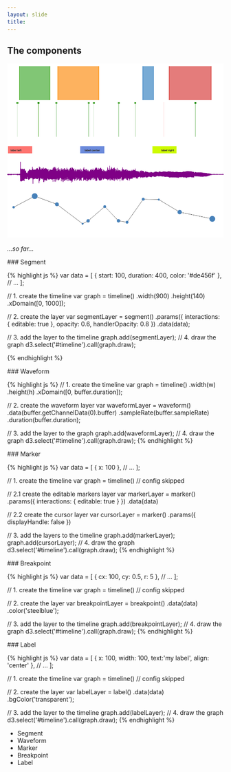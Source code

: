 ```yaml
---
layout: slide
title:
---
```


<section markdown="1" class="contrast">
<h2 class="contrast">The components</h2>

<img src="./assets/img/layers.png" class="fullscreen-img" >

_...so far..._

</section>

<section markdown="1">
### Segment

<div class="wac-demo reset" id="wac-simple-segment"></div>
<script src="./assets/js/wac-simple-segment.js" type="text/javascript"></script>

{% highlight js %}
var data = [
  { start: 100, duration: 400, color: '#de456f' },
  // ...
];

// 1. create the timeline
var graph = timeline()
  .width(900)
  .height(140)
  .xDomain([0, 1000]);

// 2. create the layer
var segmentLayer = segment()
  .params({
    interactions: { editable: true },
    opacity: 0.6,
    handlerOpacity: 0.8
  })
  .data(data);

// 3. add the layer to the timeline
graph.add(segmentLayer);
// 4. draw the graph
d3.select('#timeline').call(graph.draw);

{% endhighlight %}
</section>


<section markdown="1">
### Waveform

<div class="wac-demo reset" id="wac-simple-waveform"></div>
<script src="./assets/js/wac-simple-waveform.js" type="text/javascript"></script>

{% highlight js %}
// 1. create the timeline
var graph = timeline()
  .width(w)
  .height(h)
  .xDomain([0, buffer.duration]);

// 2. create the waveform layer
var waveformLayer = waveform()
  .data(buffer.getChannelData(0).buffer)
  .sampleRate(buffer.sampleRate)
  .duration(buffer.duration);

// 3. add the layer to the graph
graph.add(waveformLayer);
// 4. draw the graph
d3.select('#timeline').call(graph.draw);
{% endhighlight %}
</section>


<section markdown="1">
### Marker

<div class="wac-demo reset" id="wac-simple-marker"></div>
<script src="./assets/js/wac-simple-marker.js" type="text/javascript"></script>

{% highlight js %}
var data = [
  { x: 100 },
  // ...
];

// 1. create the timeline
var graph = timeline() // config skipped

// 2.1 create the editable markers layer
var markerLayer = marker()
  .params({ interactions: { editable: true } })
  .data(data)

// 2.2 create the cursor layer
var cursorLayer = marker()
  .params({ displayHandle: false })

// 3. add the layers to the timeline
graph.add(markerLayer);
graph.add(cursorLayer);
// 4. draw the graph
d3.select('#timeline').call(graph.draw);
{% endhighlight %}
</section>


<section markdown="1">
### Breakpoint

<div class="wac-demo reset" id="wac-simple-breakpoint"></div>
<script src="./assets/js/wac-simple-breakpoint.js" type="text/javascript"></script>

{% highlight js %}
var data = [
  { cx: 100, cy: 0.5, r: 5 },
  // ...
];

// 1. create the timeline
var graph = timeline() // config skipped

// 2. create the layer
var breakpointLayer = breakpoint()
  .data(data)
  .color('steelblue');

// 3. add the layer to the timeline
graph.add(breakpointLayer);
// 4. draw the graph
d3.select('#timeline').call(graph.draw);
{% endhighlight %}
</section>


<section markdown="1">
### Label

<div class="wac-demo reset" id="wac-simple-label"></div>
<script src="./assets/js/wac-simple-label.js" type="text/javascript"></script>

{% highlight js %}
var data = [
  { x: 100, width: 100, text:'my label', align: 'center' },
  // ...
];

// 1. create the timeline
var graph = timeline() // config skipped

// 2. create the layer
var labelLayer = label()
  .data(data)
  .bgColor('transparent');

// 3. add the layer to the timeline
graph.add(labelLayer);
// 4. draw the graph
d3.select('#timeline').call(graph.draw);
{% endhighlight %}
</section>


<aside class="notes" markdown="1">


* Segment
* Waveform
* Marker
* Breakpoint
* Label

</aside>
